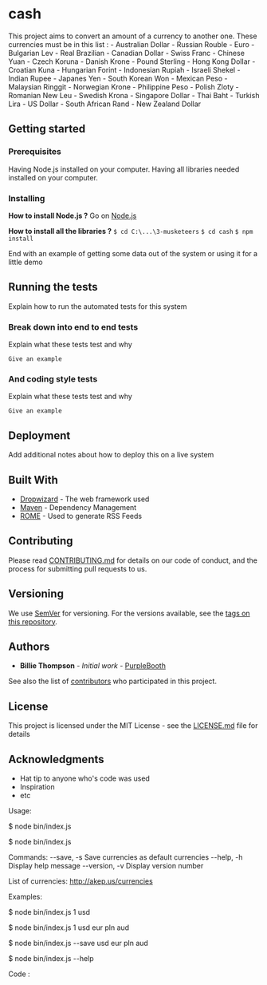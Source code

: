 # cash

This project aims to convert an amount of a currency to another one.
These currencies must be in this list :
	- Australian Dollar
  	- Russian Rouble
  	- Euro
  	- Bulgarian Lev
  	- Real Brazilian
  	- Canadian Dollar
  	- Swiss Franc
  	- Chinese Yuan
  	- Czech Koruna
  	- Danish Krone
  	- Pound Sterling
  	- Hong Kong Dollar
  	- Croatian Kuna
  	- Hungarian Forint
  	- Indonesian Rupiah
  	- Israeli Shekel
  	- Indian Rupee
  	- Japanes Yen
  	- South Korean Won
  	- Mexican Peso
  	- Malaysian Ringgit
  	- Norwegian Krone
  	- Philippine Peso
  	- Polish Zloty
  	- Romanian New Leu
  	- Swedish Krona
  	- Singapore Dollar
  	- Thai Baht
  	- Turkish Lira
  	- US Dollar
  	- South African Rand
  	- New Zealand Dollar

## Getting started

### Prerequisites

Having Node.js installed on your computer.
Having all libraries needed installed on your computer.

### Installing

**How to install Node.js ?**
Go on [Node.js](http://nodejs.org/) 

**How to install all the libraries ?**
`$ cd C:\...\3-musketeers`
`$ cd cash`
`$ npm install`

End with an example of getting some data out of the system or using it for a little demo

## Running the tests

Explain how to run the automated tests for this system

### Break down into end to end tests

Explain what these tests test and why

```
Give an example
```

### And coding style tests

Explain what these tests test and why

```
Give an example
```

## Deployment

Add additional notes about how to deploy this on a live system

## Built With

* [Dropwizard](http://www.dropwizard.io/1.0.2/docs/) - The web framework used
* [Maven](https://maven.apache.org/) - Dependency Management
* [ROME](https://rometools.github.io/rome/) - Used to generate RSS Feeds

## Contributing

Please read [CONTRIBUTING.md](https://gist.github.com/PurpleBooth/b24679402957c63ec426) for details on our code of conduct, and the process for submitting pull requests to us.

## Versioning

We use [SemVer](http://semver.org/) for versioning. For the versions available, see the [tags on this repository](https://github.com/your/project/tags). 

## Authors

* **Billie Thompson** - *Initial work* - [PurpleBooth](https://github.com/PurpleBooth)

See also the list of [contributors](https://github.com/your/project/contributors) who participated in this project.

## License

This project is licensed under the MIT License - see the [LICENSE.md](LICENSE.md) file for details

## Acknowledgments

* Hat tip to anyone who's code was used
* Inspiration
* etc





Usage:

 $ node bin/index.js <amount> <currency>

 $ node bin/index.js <command>

Commands:
--save,  -s       Save currencies as default currencies
--help,  -h       Display help message
--version,  -v     Display version number

 List of currencies: http://akep.us/currencies

Examples:

 $ node bin/index.js 1 usd

 $ node bin/index.js 1 usd eur pln aud

 $ node bin/index.js --save usd eur pln aud

 $ node bin/index.js --help

Code :




